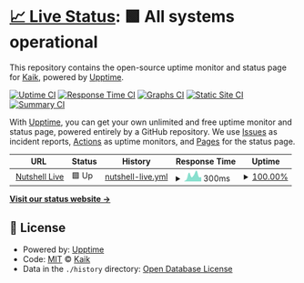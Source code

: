 # [📈 Live Status](https://status.nutshell.live): <!--live status--> **🟩 All systems operational**

This repository contains the open-source uptime monitor and status page for [Kaik](https://kaik.com/), powered by [Upptime](https://github.com/upptime/upptime).

[![Uptime CI](https://github.com/kaikhq/status.nutshell.live/workflows/Uptime%20CI/badge.svg)](https://github.com/kaikhq/status.nutshell.live/actions?query=workflow%3A%22Uptime+CI%22)
[![Response Time CI](https://github.com/kaikhq/status.nutshell.live/workflows/Response%20Time%20CI/badge.svg)](https://github.com/kaikhq/status.nutshell.live/actions?query=workflow%3A%22Response+Time+CI%22)
[![Graphs CI](https://github.com/kaikhq/status.nutshell.live/workflows/Graphs%20CI/badge.svg)](https://github.com/kaikhq/status.nutshell.live/actions?query=workflow%3A%22Graphs+CI%22)
[![Static Site CI](https://github.com/kaikhq/status.nutshell.live/workflows/Static%20Site%20CI/badge.svg)](https://github.com/kaikhq/status.nutshell.live/actions?query=workflow%3A%22Static+Site+CI%22)
[![Summary CI](https://github.com/kaikhq/status.nutshell.live/workflows/Summary%20CI/badge.svg)](https://github.com/kaikhq/status.nutshell.live/actions?query=workflow%3A%22Summary+CI%22)

With [Upptime](https://upptime.js.org), you can get your own unlimited and free uptime monitor and status page, powered entirely by a GitHub repository. We use [Issues](https://github.com/kaikhq/status.nutshell.live/issues) as incident reports, [Actions](https://github.com/kaikhq/status.nutshell.live/actions) as uptime monitors, and [Pages](https://status.nutshell.live) for the status page.

<!--start: status pages-->
<!-- This summary is generated by Upptime (https://github.com/upptime/upptime) -->
<!-- Do not edit this manually, your changes will be overwritten -->
<!-- prettier-ignore -->
| URL | Status | History | Response Time | Uptime |
| --- | ------ | ------- | ------------- | ------ |
| <img alt="" src="https://icons.duckduckgo.com/ip3/nutshell.live.ico" height="13"> [Nutshell Live](https://nutshell.live) | 🟩 Up | [nutshell-live.yml](https://github.com/kaikhq/status.nutshell.live/commits/HEAD/history/nutshell-live.yml) | <details><summary><img alt="Response time graph" src="./graphs/nutshell-live/response-time-week.png" height="20"> 300ms</summary><br><a href="https://status.nutshell.live/history/nutshell-live"><img alt="Response time 188" src="https://img.shields.io/endpoint?url=https%3A%2F%2Fraw.githubusercontent.com%2Fkaikhq%2Fstatus.nutshell.live%2FHEAD%2Fapi%2Fnutshell-live%2Fresponse-time.json"></a><br><a href="https://status.nutshell.live/history/nutshell-live"><img alt="24-hour response time 218" src="https://img.shields.io/endpoint?url=https%3A%2F%2Fraw.githubusercontent.com%2Fkaikhq%2Fstatus.nutshell.live%2FHEAD%2Fapi%2Fnutshell-live%2Fresponse-time-day.json"></a><br><a href="https://status.nutshell.live/history/nutshell-live"><img alt="7-day response time 300" src="https://img.shields.io/endpoint?url=https%3A%2F%2Fraw.githubusercontent.com%2Fkaikhq%2Fstatus.nutshell.live%2FHEAD%2Fapi%2Fnutshell-live%2Fresponse-time-week.json"></a><br><a href="https://status.nutshell.live/history/nutshell-live"><img alt="30-day response time 222" src="https://img.shields.io/endpoint?url=https%3A%2F%2Fraw.githubusercontent.com%2Fkaikhq%2Fstatus.nutshell.live%2FHEAD%2Fapi%2Fnutshell-live%2Fresponse-time-month.json"></a><br><a href="https://status.nutshell.live/history/nutshell-live"><img alt="1-year response time 186" src="https://img.shields.io/endpoint?url=https%3A%2F%2Fraw.githubusercontent.com%2Fkaikhq%2Fstatus.nutshell.live%2FHEAD%2Fapi%2Fnutshell-live%2Fresponse-time-year.json"></a></details> | <details><summary><a href="https://status.nutshell.live/history/nutshell-live">100.00%</a></summary><a href="https://status.nutshell.live/history/nutshell-live"><img alt="All-time uptime 100.00%" src="https://img.shields.io/endpoint?url=https%3A%2F%2Fraw.githubusercontent.com%2Fkaikhq%2Fstatus.nutshell.live%2FHEAD%2Fapi%2Fnutshell-live%2Fuptime.json"></a><br><a href="https://status.nutshell.live/history/nutshell-live"><img alt="24-hour uptime 100.00%" src="https://img.shields.io/endpoint?url=https%3A%2F%2Fraw.githubusercontent.com%2Fkaikhq%2Fstatus.nutshell.live%2FHEAD%2Fapi%2Fnutshell-live%2Fuptime-day.json"></a><br><a href="https://status.nutshell.live/history/nutshell-live"><img alt="7-day uptime 100.00%" src="https://img.shields.io/endpoint?url=https%3A%2F%2Fraw.githubusercontent.com%2Fkaikhq%2Fstatus.nutshell.live%2FHEAD%2Fapi%2Fnutshell-live%2Fuptime-week.json"></a><br><a href="https://status.nutshell.live/history/nutshell-live"><img alt="30-day uptime 100.00%" src="https://img.shields.io/endpoint?url=https%3A%2F%2Fraw.githubusercontent.com%2Fkaikhq%2Fstatus.nutshell.live%2FHEAD%2Fapi%2Fnutshell-live%2Fuptime-month.json"></a><br><a href="https://status.nutshell.live/history/nutshell-live"><img alt="1-year uptime 100.00%" src="https://img.shields.io/endpoint?url=https%3A%2F%2Fraw.githubusercontent.com%2Fkaikhq%2Fstatus.nutshell.live%2FHEAD%2Fapi%2Fnutshell-live%2Fuptime-year.json"></a></details>

<!--end: status pages-->

[**Visit our status website →**](https://status.nutshell.live)

## 📄 License

- Powered by: [Upptime](https://github.com/upptime/upptime)
- Code: [MIT](./LICENSE) © [Kaik](https://kaik.com/)
- Data in the `./history` directory: [Open Database License](https://opendatacommons.org/licenses/odbl/1-0/)
